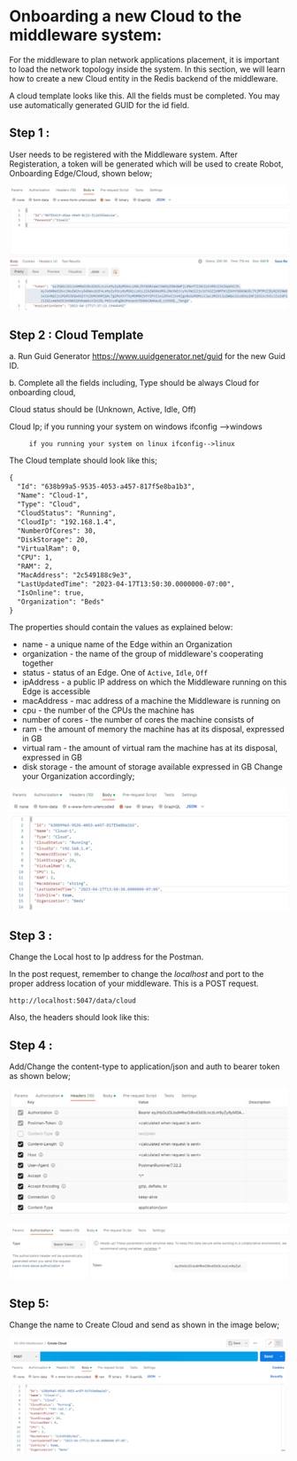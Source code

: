 # Onboarding a new Cloud to the middleware system:

For the middleware to plan network applications placement, it is important to load the network topology inside the system. In this section, we will learn how to create a new Cloud entity in the Redis backend of the middleware.

A cloud template looks like this. All the fields must be completed. You may use automatically generated GUID for the id field. 

## Step 1 :  
User needs to be registered with the Middleware system. After Registeration, a token will be generated which will be used to create Robot, Onboarding Edge/Cloud, shown below; 

![image](img/tokengenerated.jpg)

## Step 2 : Cloud Template

a. Run Guid Generator https://www.uuidgenerator.net/guid for the new Guid ID.

b. Complete all the fields including, 
Type should be always Cloud for onboarding cloud, 

Cloud status should be (Unknown, Active, Idle, Off)

Cloud Ip; if you running your system on windows 
                     ifconfig -->windows
                  
         if you running your system on linux ifconfig-->linux

The Cloud template should look like this; 

```
{
  "Id": "638b99a5-9535-4053-a457-817f5e8ba1b3",
  "Name": "Cloud-1",
  "Type": "Cloud",
  "CloudStatus": "Running",
  "CloudIp": "192.168.1.4",
  "NumberOfCores": 30,
  "DiskStorage": 20,
  "VirtualRam": 0,
  "CPU": 1,
  "RAM": 2,
  "MacAddress": "2c549188c9e3",
  "LastUpdatedTime": "2023-04-17T13:50:30.0000000-07:00",
  "IsOnline": true,
  "Organization": "Beds"
}
```
The properties should contain the values as explained below:

* name - a unique name of the Edge within an Organization
* organization - the name of the group of middleware's cooperating together
* status - status of an Edge. One of `Active`, `Idle`, `Off`
* ipAddress - a public IP address on which the Middleware running on this Edge is accessible
* macAddress - mac address of a machine the Middleware is running on
* cpu - the number of the CPUs the machine has
* number of cores - the number of cores the machine consists of
* ram - the amount of memory the machine has at its disposal, expressed in GB
* virtual ram - the amount of virtual ram the machine has at its disposal, expressed in GB
* disk storage - the amount of storage available expressed in GB
Change your Organization accordingly; 

![image](img/cloud%20template.png)

## Step 3 : 
Change the Local host to Ip address for the Postman.

In the post request, remember to change the *localhost* and port to the proper address location of your middleware. This is a POST request.
```
http://localhost:5047/data/cloud 
```
Also, the headers should look like this:

## Step 4 :

Add/Change the content-type to application/json and auth to bearer token as shown below; 

![image](img/Content-type.jpg)

![image](img/Auth.jpg)

## Step 5: 

Change the name to Create Cloud and send as shown in the image below; 

![image](img/Cloud%20send%20request.png)













